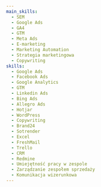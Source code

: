 ```yaml
---
main_skills:
  - SEM
  - Google Ads
  - GA4
  - GTM
  - Meta Ads
  - E-marketing
  - Marketing Automation
  - Strategia marketingowa
  - Copywriting
skills:
  - Google Ads
  - Facebook Ads
  - Google Analytics
  - GTM
  - Linkedin Ads
  - Bing Ads
  - Allegro Ads
  - Hotjar
  - WordPress
  - Copywriting
  - Brand24
  - Sotrender
  - Excel
  - FreshMail
  - Trello
  - CRM
  - Redmine
  - Umiejętność pracy w zespole
  - Zarządzanie zespołem sprzedaży
  - Komunikacja wizerunkowa
---
```

